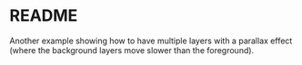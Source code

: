 # README

Another example showing how to have multiple layers with a parallax effect \(where the background layers move slower than the foreground\).


